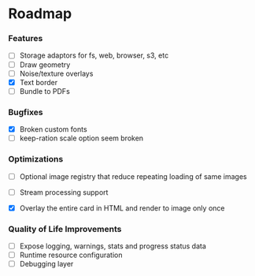 # Roadmap


### Features
- [ ] Storage adaptors for fs, web, browser, s3, etc 
- [ ] Draw geometry
- [ ] Noise/texture overlays
- [x] Text border
- [ ] Bundle to PDFs

### Bugfixes
- [x] Broken custom fonts
- [ ] keep-ration scale option seem broken

### Optimizations
- [ ] Optional image registry that reduce repeating loading of same images
- [ ] Stream processing support
- [x] Overlay the entire card in HTML and render to image only once


### Quality of Life Improvements
- [ ] Expose logging, warnings, stats and progress status data
- [ ] Runtime resource configuration
- [ ] Debugging layer
